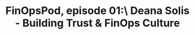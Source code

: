 ---
title: FinOpsPod, episode 01:\ Deana Solis - Building Trust & FinOps Culture
description: FinOps Pod launches for the first time with guest is Deana Solis, Sr. FinOps Engineer at Smarsh. Deana has been an active practitioner member of the FinOps Foundation since early 2020 and has been an active contributor to working groups in the foundation. During the interview, Deana goes over the importance of community, diversity and how to build trust when implementing a FinOps culture.
date-added: Apr 2022
type: Podcast
source: FinOps Foundation
label: 
cloud-provider: 
  - Multi-Cloud
framework-capabilities:
  - FinOps Education & Enablement
  - Establishing FinOps Culture
link: https://open.spotify.com/episode/0QCtHDcXuj8YfmGmZiP6ic
permalink: /resources/not-here/
listing: true
---